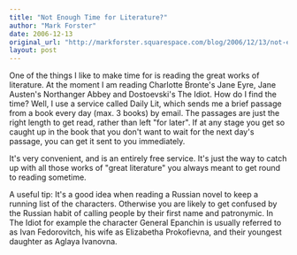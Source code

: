 ```yaml
---
title: "Not Enough Time for Literature?"
author: "Mark Forster"
date: 2006-12-13
original_url: "http://markforster.squarespace.com/blog/2006/12/13/not-enough-time-for-literature.html"
layout: post
---
```


One of the things I like to make time for is reading the great works of literature. At the moment I am reading Charlotte Bronte's Jane Eyre, Jane Austen's Northanger Abbey and Dostoevski's The Idiot. How do I find the time? Well, I use a service called Daily Lit, which sends me a brief passage from a book every day (max. 3 books) by email. The passages are just the right length to get read, rather than left "for later". If at any stage you get so caught up in the book that you don't want to wait for the next day's passage, you can get it sent to you immediately.

It's very convenient, and is an entirely free service. It's just the way to catch up with all those works of "great literature" you always meant to get round to reading sometime.

A useful tip: It's a good idea when reading a Russian novel to keep a running list of the characters. Otherwise you are likely to get confused by the Russian habit of calling people by their first name and patronymic. In The Idiot for example the character General Epanchin is usually referred to as Ivan Fedorovitch, his wife as Elizabetha Prokofievna, and their youngest daughter as Aglaya Ivanovna.
